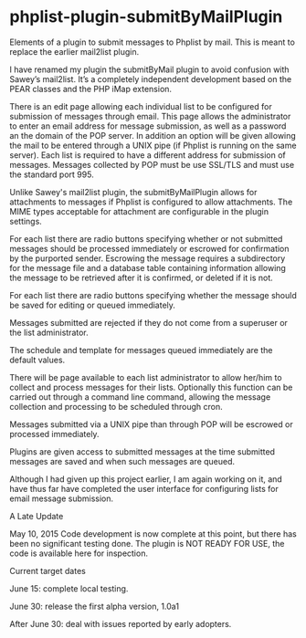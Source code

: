 phplist-plugin-submitByMailPlugin
=================================

Elements of a plugin to submit messages to Phplist by mail. This is meant to replace the earlier mail2list plugin.

I have renamed my plugin the submitByMail plugin to avoid confusion with Sawey’s mail2list. It’s a completely independent development based on the PEAR classes and the PHP iMap extension.

There is an edit page allowing each individual list to be configured for submission of messages through email. This page allows the administrator to enter an email address for message submission, as well as a password an the domain of the POP server. In addition an option will be given allowing the mail to be entered through a UNIX pipe (if Phplist is running on the same server). Each list is required to have a different address for submission of messages. Messages collected by POP must be use SSL/TLS and must use the standard port 995.

Unlike Sawey's mail2list plugin, the submitByMailPlugin allows for attachments to messages if Phplist is configured to allow attachments. The MIME types acceptable for attachment are configurable in the plugin settings.

For each list there are radio buttons specifying whether or not submitted messages should be processed immediately or escrowed for confirmation by the purported sender. Escrowing the message requires a subdirectory for the message file and a database table containing information allowing the message to be retrieved after it is confirmed, or deleted if it is not.

For each list there are radio buttons specifying whether the message should be saved for editing or queued immediately.

Messages submitted are rejected if they do not come from a superuser or the list administrator.

The schedule and template for messages queued immediately are the default values.

There will be page available to each list administrator to allow her/him to collect and process messages for their lists. Optionally this function can be carried out through a command line command, allowing the message collection and processing to be scheduled through cron.

Messages submitted via a UNIX pipe than through POP will be escrowed or processed immediately.

Plugins are given access to submitted messages at the time submitted messages are saved and when such messages are queued.

Although I had given up this project earlier, I am again working on it, and have thus far have completed the user interface for configuring lists for email message submission.

A Late Update

May 10, 2015
Code development is now complete at this point, but there has been no significant testing done. The plugin is NOT READY FOR USE, the code is available here for inspection.

Current target dates

June 15: complete local testing.

June 30: release the first alpha version, 1.0a1

After June 30: deal with issues reported by early adopters. 
